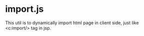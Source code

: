 import.js
=========

This util is to dynamically import html page in client side, just like &lt;c:import/> tag in jsp.
